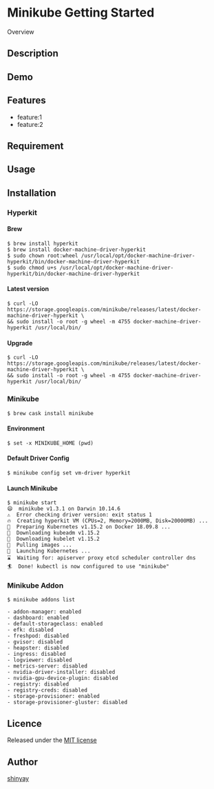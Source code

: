 # Minikube Getting Started

Overview

## Description

## Demo

## Features

- feature:1
- feature:2

## Requirement

## Usage

## Installation

### Hyperkit

#### Brew
```
$ brew install hyperkit
$ brew install docker-machine-driver-hyperkit
$ sudo chown root:wheel /usr/local/opt/docker-machine-driver-hyperkit/bin/docker-machine-driver-hyperkit
$ sudo chmod u+s /usr/local/opt/docker-machine-driver-hyperkit/bin/docker-machine-driver-hyperkit
```

#### Latest version
```
$ curl -LO https://storage.googleapis.com/minikube/releases/latest/docker-machine-driver-hyperkit \
&& sudo install -o root -g wheel -m 4755 docker-machine-driver-hyperkit /usr/local/bin/
```

#### Upgrade
```
$ curl -LO https://storage.googleapis.com/minikube/releases/latest/docker-machine-driver-hyperkit \
&& sudo install -o root -g wheel -m 4755 docker-machine-driver-hyperkit /usr/local/bin/
```

### Minikube
```
$ brew cask install minikube
```

#### Environment
```
$ set -x MINIKUBE_HOME (pwd)

```
#### Default Driver Config
```
$ minikube config set vm-driver hyperkit
```

#### Launch Minikube
```
$ minikube start
😄  minikube v1.3.1 on Darwin 10.14.6
⚠️  Error checking driver version: exit status 1
🔥  Creating hyperkit VM (CPUs=2, Memory=2000MB, Disk=20000MB) ...
🐳  Preparing Kubernetes v1.15.2 on Docker 18.09.8 ...
💾  Downloading kubeadm v1.15.2
💾  Downloading kubelet v1.15.2
🚜  Pulling images ...
🚀  Launching Kubernetes ...
⌛  Waiting for: apiserver proxy etcd scheduler controller dns
🏄  Done! kubectl is now configured to use "minikube"
```

### Minikube Addon

```
$ minikube addons list

- addon-manager: enabled
- dashboard: enabled
- default-storageclass: enabled
- efk: disabled
- freshpod: disabled
- gvisor: disabled
- heapster: disabled
- ingress: disabled
- logviewer: disabled
- metrics-server: disabled
- nvidia-driver-installer: disabled
- nvidia-gpu-device-plugin: disabled
- registry: disabled
- registry-creds: disabled
- storage-provisioner: enabled
- storage-provisioner-gluster: disabled
```

## Licence

Released under the [MIT license](https://gist.githubusercontent.com/shinyay/56e54ee4c0e22db8211e05e70a63247e/raw/34c6fdd50d54aa8e23560c296424aeb61599aa71/LICENSE)

## Author

[shinyay](https://github.com/shinyay)
